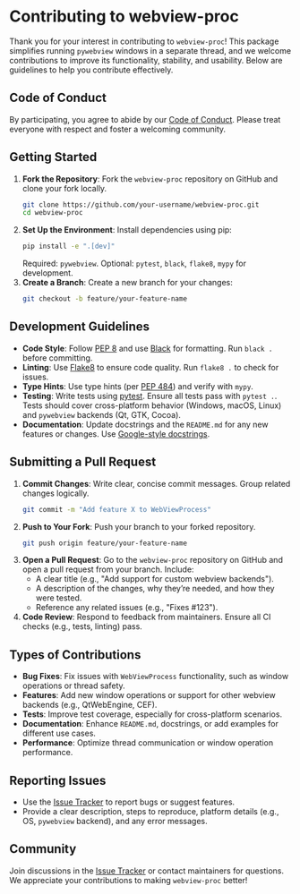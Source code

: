 # Contributing to webview-proc

Thank you for your interest in contributing to `webview-proc`! This package simplifies running `pywebview` windows in a separate thread, and we welcome contributions to improve its functionality, stability, and usability. Below are guidelines to help you contribute effectively.

## Code of Conduct
By participating, you agree to abide by our [Code of Conduct](CODE_OF_CONDUCT.md). Please treat everyone with respect and foster a welcoming community.

## Getting Started
1. **Fork the Repository**: Fork the `webview-proc` repository on GitHub and clone your fork locally.
   ```bash
   git clone https://github.com/your-username/webview-proc.git
   cd webview-proc
   ```
2. **Set Up the Environment**: Install dependencies using pip:
   ```bash
   pip install -e ".[dev]"
   ```
   Required: `pywebview`. Optional: `pytest`, `black`, `flake8`, `mypy` for development.
3. **Create a Branch**: Create a new branch for your changes:
   ```bash
   git checkout -b feature/your-feature-name
   ```

## Development Guidelines
- **Code Style**: Follow [PEP 8](https://www.python.org/dev/peps/pep-0008/) and use [Black](https://black.readthedocs.io/) for formatting. Run `black .` before committing.
- **Linting**: Use [Flake8](https://flake8.pycqa.org/) to ensure code quality. Run `flake8 .` to check for issues.
- **Type Hints**: Use type hints (per [PEP 484](https://www.python.org/dev/peps/pep-484/)) and verify with `mypy`.
- **Testing**: Write tests using [pytest](https://docs.pytest.org/). Ensure all tests pass with `pytest .`. Tests should cover cross-platform behavior (Windows, macOS, Linux) and `pywebview` backends (Qt, GTK, Cocoa).
- **Documentation**: Update docstrings and the `README.md` for any new features or changes. Use [Google-style docstrings](https://google.github.io/styleguide/pyguide.html).

## Submitting a Pull Request
1. **Commit Changes**: Write clear, concise commit messages. Group related changes logically.
   ```bash
   git commit -m "Add feature X to WebViewProcess"
   ```
2. **Push to Your Fork**: Push your branch to your forked repository.
   ```bash
   git push origin feature/your-feature-name
   ```
3. **Open a Pull Request**: Go to the `webview-proc` repository on GitHub and open a pull request from your branch. Include:
   - A clear title (e.g., "Add support for custom webview backends").
   - A description of the changes, why they’re needed, and how they were tested.
   - Reference any related issues (e.g., "Fixes #123").
4. **Code Review**: Respond to feedback from maintainers. Ensure all CI checks (e.g., tests, linting) pass.

## Types of Contributions
- **Bug Fixes**: Fix issues with `WebViewProcess` functionality, such as window operations or thread safety.
- **Features**: Add new window operations or support for other webview backends (e.g., QtWebEngine, CEF).
- **Tests**: Improve test coverage, especially for cross-platform scenarios.
- **Documentation**: Enhance `README.md`, docstrings, or add examples for different use cases.
- **Performance**: Optimize thread communication or window operation performance.

## Reporting Issues
- Use the [Issue Tracker](https://github.com/username/webview-proc/issues) to report bugs or suggest features.
- Provide a clear description, steps to reproduce, platform details (e.g., OS, `pywebview` backend), and any error messages.

## Community
Join discussions in the [Issue Tracker](https://github.com/username/webview-proc/issues) or contact maintainers for questions. We appreciate your contributions to making `webview-proc` better!